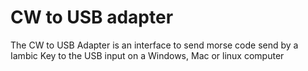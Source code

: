 # CW to USB adapter
The CW to USB Adapter is an interface to send morse code send by a Iambic Key
to the USB input on a Windows, Mac or linux computer
